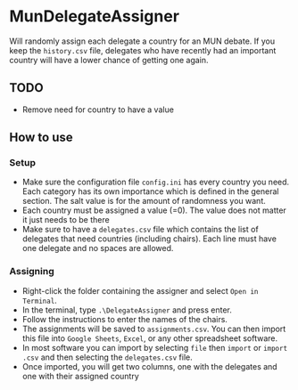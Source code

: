 # MunDelegateAssigner

Will randomly assign each delegate a country for an MUN debate. If you keep the `history.csv` file, delegates who have recently had an important country will have a lower chance of getting one again.

## TODO

- Remove need for country to have a value

## How to use

### Setup

- Make sure the configuration file `config.ini` has every country you need. Each category has its own importance which is defined in the general section. The salt value is for the amount of randomness you want.
- Each country must be assigned a value (<country>=0). The value does not matter it just needs to be there
- Make sure to have a `delegates.csv` file which contains the list of delegates that need countries (including chairs). Each line must have one delegate and no spaces are allowed.

### Assigning

- Right-click the folder containing the assigner and select `Open in Terminal`.
- In the terminal, type `.\DelegateAssigner` and press enter.
- Follow the instructions to enter the names of the chairs.
- The assignments will be saved to `assignments.csv`. You can then import this file into `Google Sheets`, `Excel`, or any other spreadsheet software.
- In most software you can import by selecting `file` then `import` or `import .csv` and then selecting the `delegates.csv` file.
- Once imported, you will get two columns, one with the delegates and one with their assigned country
